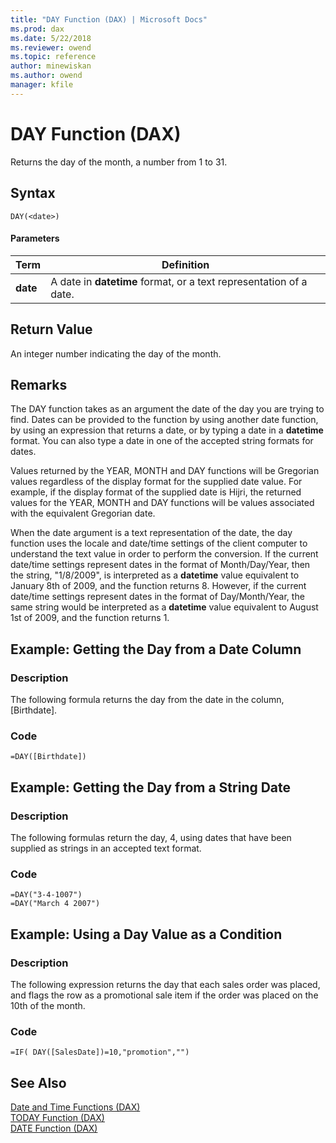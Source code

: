 ```yaml
---
title: "DAY Function (DAX) | Microsoft Docs"
ms.prod: dax
ms.date: 5/22/2018
ms.reviewer: owend
ms.topic: reference
author: minewiskan
ms.author: owend
manager: kfile
---
```

# DAY Function (DAX)
Returns the day of the month, a number from 1 to 31.  
  
## Syntax  
  
```  
DAY(<date>)  
```  
  
#### Parameters  
  
|Term|Definition|  
|--------|--------------|  
|**date**|A date in **datetime** format, or a text representation of a date.|  
  
## Return Value  
An integer number indicating the day of the month.  
  
## Remarks  
The DAY function takes as an argument the date of the day you are trying to find. Dates can be provided to the function by using another date function, by using an expression that returns a date, or by typing a date in a **datetime** format. You can also type a date in one of the accepted string formats for dates.  
  
Values returned by the YEAR, MONTH and DAY functions will be Gregorian values regardless of the display format for the supplied date value. For example, if the display format of the supplied date is Hijri, the returned values for the YEAR, MONTH and DAY functions will be values associated with the equivalent Gregorian date.  
  
When the date argument is a text representation of the date, the day function uses the locale and date/time settings of the client computer to understand the text value in order to perform the conversion. If the current date/time settings represent dates in the format of Month/Day/Year, then the string, "1/8/2009", is interpreted as a **datetime** value equivalent to January 8th of 2009, and the function returns 8. However, if the current date/time settings represent dates in the format of Day/Month/Year, the same string would be interpreted as a **datetime** value equivalent to August 1st of 2009, and the function returns 1.  
  
## Example: Getting the Day from a Date Column  
  
### Description  
The following formula returns the day from the date in the column, [Birthdate].  
  
### Code  
  
```  
=DAY([Birthdate])  
```  
  
## Example: Getting the Day from a String Date  
  
### Description  
The following formulas return the day, 4, using dates that have been supplied as strings in an accepted text format.  
  
### Code  
  
```  
=DAY("3-4-1007")  
=DAY("March 4 2007")  
```  
  
## Example: Using a Day Value as a Condition  
  
### Description  
The following expression returns the day that each sales order was placed, and flags the row as a promotional sale item if the order was placed on the 10th of the month.  
  
### Code  
  
```  
=IF( DAY([SalesDate])=10,"promotion","")  
```  
  
## See Also  
[Date and Time Functions &#40;DAX&#41;](date-and-time-functions-dax.md)  
[TODAY Function &#40;DAX&#41;](today-function-dax.md)  
[DATE Function &#40;DAX&#41;](date-function-dax.md)  
  
